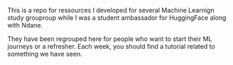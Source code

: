 This is a repo for ressources I developed for several Machine Learnign study grouproup while I was a student ambassador for HuggingFace along with Ndane. 

They have been regrouped here for people who want to start their ML journeys or a refresher.
Each week, you should find a tutorial related to something we have seen.
